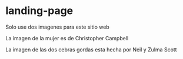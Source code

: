 # landing-page

Solo use dos imagenes para este sitio web

La imagen de la mujer es de Christopher Campbell

La imagen de las dos cebras gordas esta hecha por Neil y Zulma Scott